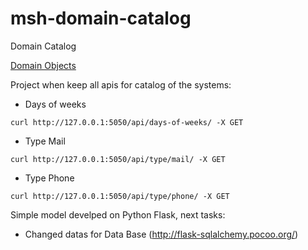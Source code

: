 # msh-domain-catalog

Domain Catalog

[Domain Objects](https://github.com/fbrump/msh/blob/master/README.md#catalog)

Project when keep all apis for catalog of the systems:

* Days of weeks

`curl http://127.0.0.1:5050/api/days-of-weeks/ -X GET`

* Type Mail

`curl http://127.0.0.1:5050/api/type/mail/ -X GET`

* Type Phone

`curl http://127.0.0.1:5050/api/type/phone/ -X GET`

Simple model develped on Python Flask, next tasks:

- Changed datas for Data Base (http://flask-sqlalchemy.pocoo.org/)
